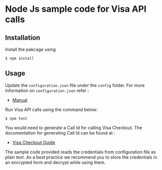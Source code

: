 # Node Js sample code for Visa API calls

## Installation

Install the pakcage using 
	
	$ npm install

## Usage

Update the `configuration.json` file under the `config` folder. For more information on `configuration.json` refer :
	 
* [Manual](https://github.com/visa/SampleCode/wiki/Manual)


Run Visa API calls using the command below:

	$ npm test

You would need to generate a Call Id for calling Visa Checkout. The documentation for generating Call Id can be found at :

* [Visa Checkout Guide](https://github.com/visa/SampleCode/wiki/Visa-Checkout)

The sample code provided reads the credentials from configuration file as plain text. As a best practice we recommend you to store the credentials in an encrypted form and decrypt while using them.
